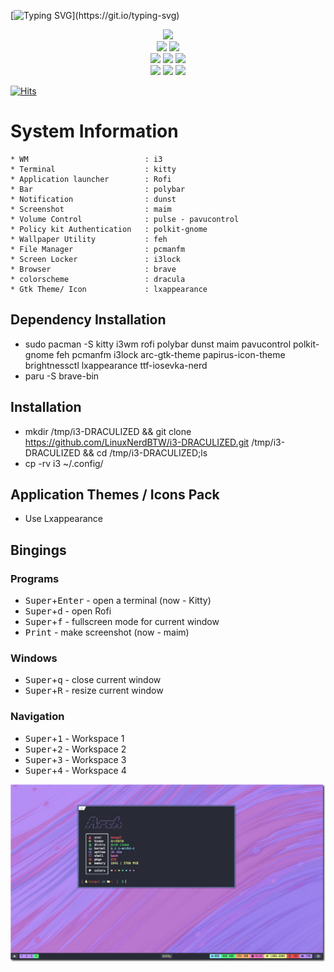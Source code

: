 <!-- <img src="res/animation.gif"/> -->



<!-- <img src="https://readme-typing-svg.demolab.com/?lines=~+Dotfiles+~&font=Fira%20Code&center=true&color=f75c7e&vCenter=true&pause=10&size=22" /> -->



[![Typing SVG](https://readme-typing-svg.demolab.com?font=Fira+Code&size=40&pause=1000&color=FF79C6&center=true&vCenter=true&width=768&height=200&lines=~+DOTFILES+~)](https://git.io/typing-svg)



<!-- shields -->

<p align="center">
  <img src="https://img.shields.io/github/license/LinuxNerdBTW/i3-DRACULIZED?style=for-the-badge">
  </br>
  <img src="https://img.shields.io/badge/Maintained%3F-Yes-green?style=for-the-badge">
  <img src="https://img.shields.io/github/issues/LinuxNerdBTW/i3-DRACULIZED?color=purple&style=for-the-badge">
  </br>
  <img src="https://img.shields.io/github/stars/LinuxNerdBTW/i3-DRACULIZED?style=for-the-badge">
  <img src="https://img.shields.io/github/forks/LinuxNerdBTW/i3-DRACULIZED?color=teal&style=for-the-badge">
  <img src="https://img.shields.io/github/repo-size/LinuxNerdBTW/i3-DRACULIZED?color=blueviolet&style=for-the-badge">
  </br>
  <img src="https://img.shields.io/github/languages/count/LinuxNerdBTW/i3-DRACULIZED?color=red&style=for-the-badge">
  <img src="https://img.shields.io/github/languages/code-size/LinuxNerdBTW/i3-DRACULIZED?color=yellow&style=for-the-badge">
  <img src="https://img.shields.io/github/last-commit/LinuxNerdBTW/i3-DRACULIZED?color=deeppink&style=for-the-badge">
</p>

<!-- shields -->



[![Hits](https://hits.seeyoufarm.com/api/count/incr/badge.svg?url=https%3A%2F%2Fgithub.com%2FLinuxNerdBTW%2Fi3-DRACULIZED&count_bg=%2379C83D&title_bg=%23555555&icon=darkreader.svg&icon_color=%2300FFDE&title=Views&edge_flat=false)](https://hits.seeyoufarm.com)


# System Information

```
* WM                          : i3
* Terminal                    : kitty 
* Application launcher        : Rofi 
* Bar                         : polybar
* Notification                : dunst 
* Screenshot                  : maim
* Volume Control              : pulse - pavucontrol
* Policy kit Authentication   : polkit-gnome 
* Wallpaper Utility           : feh 
* File Manager                : pcmanfm
* Screen Locker               : i3lock
* Browser                     : brave
* colorscheme                 : dracula
* Gtk Theme/ Icon             : lxappearance
```

## Dependency Installation 

* sudo pacman -S kitty i3wm rofi polybar dunst maim pavucontrol polkit-gnome feh pcmanfm i3lock arc-gtk-theme papirus-icon-theme brightnessctl lxappearance ttf-iosevka-nerd
* paru -S brave-bin 


## Installation 

* mkdir /tmp/i3-DRACULIZED && git clone https://github.com/LinuxNerdBTW/i3-DRACULIZED.git /tmp/i3-DRACULIZED && cd /tmp/i3-DRACULIZED;ls
* cp -rv i3 ~/.config/

## Application Themes / Icons Pack 
* Use Lxappearance


## Bingings

### Programs

* <kbd>Super</kbd>+<kbd>Enter</kbd> - open a terminal (now - Kitty)
* <kbd>Super</kbd>+<kbd>d</kbd> - open Rofi
* <kbd>Super</kbd>+<kbd>f</kbd> - fullscreen mode for current window
* <kbd>Print</kbd> - make screenshot (now - maim)

### Windows

* <kbd>Super</kbd>+<kbd>q</kbd> - close current window
* <kbd>Super</kbd>+<kbd>R</kbd> - resize current window

### Navigation

* <kbd>Super</kbd>+<kbd>1</kbd> - Workspace 1 
* <kbd>Super</kbd>+<kbd>2</kbd> - Workspace 2
* <kbd>Super</kbd>+<kbd>3</kbd> - Workspace 3
* <kbd>Super</kbd>+<kbd>4</kbd> - Workspace 4



![My Image](https://github.com/LinuxNerdBTW/i3-DRACULIZED/blob/main/res/2023-03-09-10-03-55.png)



